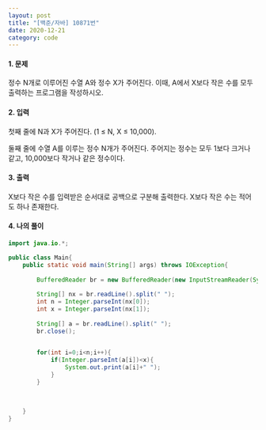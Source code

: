 ```yaml
---
layout: post
title: "[백준/자바] 10871번"
date: 2020-12-21
category: code
---
```



#### 1. 문제

정수 N개로 이루어진 수열 A와 정수 X가 주어진다. 이때, A에서 X보다 작은 수를 모두 출력하는 프로그램을 작성하시오.


#### 2. 입력

첫째 줄에 N과 X가 주어진다. (1 ≤ N, X ≤ 10,000). 

둘째 줄에 수열 A를 이루는 정수 N개가 주어진다. 주어지는 정수는 모두 1보다 크거나 같고, 10,000보다 작거나 같은 정수이다.


#### 3. 출력

X보다 작은 수를 입력받은 순서대로 공백으로 구분해 출력한다. X보다 작은 수는 적어도 하나 존재한다.


#### 4. 나의 풀이

````java
import java.io.*;

public class Main{
    public static void main(String[] args) throws IOException{
    
        BufferedReader br = new BufferedReader(new InputStreamReader(System.in));
     
        String[] nx = br.readLine().split(" ");
        int n = Integer.parseInt(nx[0]);
        int x = Integer.parseInt(nx[1]);
        
        String[] a = br.readLine().split(" ");
        br.close();
        

        for(int i=0;i<n;i++){
            if(Integer.parseInt(a[i])<x){
                System.out.print(a[i]+" ");
            }
        }
      
        
        
    }
}
````
